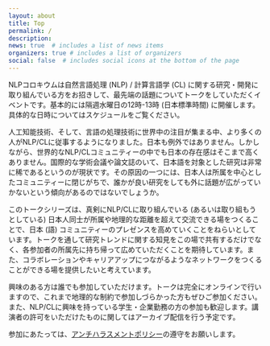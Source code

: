 ```yaml
---
layout: about
title: Top
permalink: /
description: 
news: true  # includes a list of news items
organizers: true # includes a list of organizers
social: false  # includes social icons at the bottom of the page
---
```


NLPコロキウムは自然言語処理 (NLP) / 計算言語学 (CL) に関する研究・開発に取り組んでいる方をお招きして、最先端の話題についてトークをしていただくイベントです。基本的には隔週水曜日の12時-13時 (日本標準時間) に開催します。具体的な日時についてはスケジュールをご覧ください。

人工知能技術、そして、言語の処理技術に世界中の注目が集まる中、より多くの人がNLP/CLに従事するようになりました。日本も例外ではありません。しかしながら、世界的なNLP/CLコミュニティーの中でも日本の存在感はそこまで高くありません。国際的な学術会議や論文誌のいて、日本語を対象とした研究は非常に稀であるというのが現状です。その原因の一つには、日本人は所属を中心としたコミュニティーに閉じがちで、誰かが良い研究をしても外に話題が広がっていかないという傾向があるのではないでしょうか。

このトークシリーズは、真剣にNLP/CLに取り組んでいる (あるいは取り組もうとしている) 日本人同士が所属や地理的な距離を超えて交流できる場をつくることで、日本 (語) コミュニティーのプレゼンスを高めていくことをねらいとしています。トークを通して研究トレンドに関する知見をこの場で共有するだけでなく、各参加者の所属先に持ち帰って広めていただくことを期待しています。また、コラボレーションやキャリアアップにつながるようなネットワークをつくることができる場を提供したいと考えています。

興味のある方は誰でも参加していただけます。トークは完全にオンラインで行いますので、これまで地理的な制約で参加しづらかった方もぜひご参加ください。また、NLP/CLに興味を持っている学生・企業勤務の方の参加も歓迎します。講演者の許可をいただけたものに関してはアーカイブ配信を行う予定です。

参加にあたっては、[アンチハラスメントポリシー](/anti-harassment_policy/)の遵守をお願いします。
